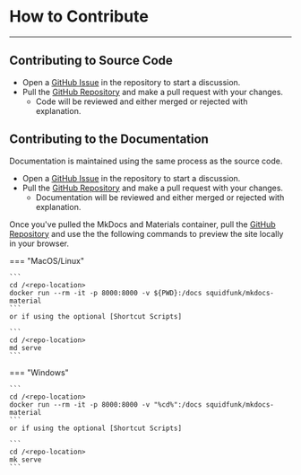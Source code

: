 # How to Contribute

---

## Contributing to Source Code

* Open a [GitHub Issue] in the repository to start a discussion.
* Pull the [GitHub Repository] and make a pull request with your changes.
    * Code will be reviewed and either merged or rejected with explanation.

## Contributing to the Documentation

Documentation is maintained using the same process as the source code.

* Open a [GitHub Issue] in the repository to start a discussion.
* Pull the [GitHub Repository] and make a pull request with your changes.
    * Documentation will be reviewed and either merged or rejected with explanation.

Once you've pulled the MkDocs and Materials container, pull the [GitHub Repository]
and use the the following commands to preview the site locally in your browser.

=== "MacOS/Linux"

    ```
    cd /<repo-location>
    docker run --rm -it -p 8000:8000 -v ${PWD}:/docs squidfunk/mkdocs-material
    ```
    or if using the optional [Shortcut Scripts]

    ```
    cd /<repo-location>
    md serve
    ```

=== "Windows"

    ```
    cd /<repo-location>
    docker run --rm -it -p 8000:8000 -v "%cd%":/docs squidfunk/mkdocs-material
    ```
    or if using the optional [Shortcut Scripts]

    ```
    cd /<repo-location>
    mk serve
    ```

[MkDocs and Materials using Docker]: https://github.com/pages/donbeattie/OpenABL/contributing/MkDocsDocker/
[Shortcut Scripts]: ../MkDocsDocker/#using-shortcut-script
[GitHub Repository]: https://github.com/donbeattie/OpenABL
[GitHub Issue]: https://github.com/donbeattie/OpenABL/issues
